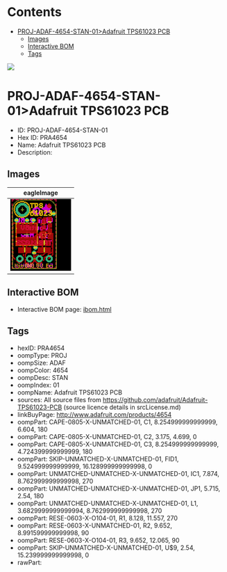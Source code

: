 



Contents
========

* [PROJ-ADAF-4654-STAN-01>Adafruit TPS61023 PCB](#proj-adaf-4654-stan-01adafruit-tps61023-pcb)
	* [Images](#images)
	* [Interactive BOM](#interactive-bom)
	* [Tags](#tags)
  
![][im]
# PROJ-ADAF-4654-STAN-01>Adafruit TPS61023 PCB

- ID: PROJ-ADAF-4654-STAN-01
- Hex ID: PRA4654
- Name: Adafruit TPS61023 PCB
- Description: 

## Images
  
  

|eagleImage|
| :---: |
|[![eagleImage](eagleImage_140.png)](eagleImage_600.png)|

## Interactive BOM

- Interactive BOM page: [ibom.html](kicad/bom/ibom.html)

## Tags

- hexID: PRA4654
- oompType: PROJ
- oompSize: ADAF
- oompColor: 4654
- oompDesc: STAN
- oompIndex: 01
- oompName: Adafruit TPS61023 PCB
- sources: All source files from https://github.com/adafruit/Adafruit-TPS61023-PCB (source licence details in srcLicense.md)
- linkBuyPage: http://www.adafruit.com/products/4654
- oompPart: CAPE-0805-X-UNMATCHED-01, C1, 8.254999999999999, 6.604, 180
- oompPart: CAPE-0805-X-UNMATCHED-01, C2, 3.175, 4.699, 0
- oompPart: CAPE-0805-X-UNMATCHED-01, C3, 8.254999999999999, 4.724399999999999, 180
- oompPart: SKIP-UNMATCHED-X-UNMATCHED-01, FID1, 9.524999999999999, 16.128999999999998, 0
- oompPart: UNMATCHED-UNMATCHED-X-UNMATCHED-01, IC1, 7.874, 8.762999999999998, 270
- oompPart: UNMATCHED-UNMATCHED-X-UNMATCHED-01, JP1, 5.715, 2.54, 180
- oompPart: UNMATCHED-UNMATCHED-X-UNMATCHED-01, L1, 3.6829999999999994, 8.762999999999998, 270
- oompPart: RESE-0603-X-O104-01, R1, 8.128, 11.557, 270
- oompPart: RESE-0603-X-UNMATCHED-01, R2, 9.652, 8.991599999999998, 90
- oompPart: RESE-0603-X-O104-01, R3, 9.652, 12.065, 90
- oompPart: SKIP-UNMATCHED-X-UNMATCHED-01, U$9, 2.54, 15.239999999999998, 0
- rawPart: 



[im]: eagleImage_450.png
